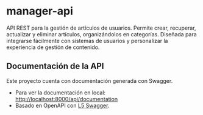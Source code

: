 # manager-api
API REST para la gestión de artículos de usuarios. Permite crear, recuperar, actualizar y eliminar artículos, organizándolos en categorías. Diseñada para integrarse fácilmente con sistemas de usuarios y personalizar la experiencia de gestión de contenido.

## Documentación de la API
Este proyecto cuenta con documentación generada con Swagger.  

- Para ver la documentación en local: [http://localhost:8000/api/documentation](http://localhost:8000/api/documentation)  
- Basado en OpenAPI con [L5 Swagger](https://github.com/DarkaOnLine/L5-Swagger).  
